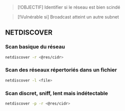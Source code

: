 
> [!OBJECTIF]
> Identifier si le réseau est bien scindé

> [!Vulnérable si]
> Broadcast atteint un autre subnet

## NETDISCOVER

### Scan basique du réseau

```bash
netdiscover -r <@res/cidr>
```

### Scan des réseaux répertoriés dans un fichier

```bash
netdiscover -l <file>
```

### Scan discret, sniff, lent mais indétectable 

```bash
netdiscover -p -r <@res/cidr>
```

